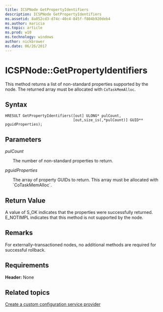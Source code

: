 ```yaml
---
title: ICSPNode GetPropertyIdentifiers
description: ICSPNode GetPropertyIdentifiers
ms.assetid: 8a052cd3-d74c-40c4-845f-f804b920deb4
ms.author: maricia
ms.topic: article
ms.prod: w10
ms.technology: windows
author: nickbrower
ms.date: 06/26/2017
---
```


# ICSPNode::GetPropertyIdentifiers

This method returns a list of non-standard properties supported by the node. The returned array must be allocated with `CoTaskMemAlloc`.

## Syntax

``` syntax
HRESULT GetPropertyIdentifiers([out] ULONG* pulCount,
                               [out,size_is(,*pulCount)] GUID** pguidProperties);
```

## Parameters

<a href="" id="pulcount"></a>*pulCount*  
<p style="margin-left: 25px">The number of non-standard properties to return.</p>

<a href="" id="pguidproperties"></a>*pguidProperties*  
<p style="margin-left: 25px">The array of property GUIDs to return. This array must be allocated with `CoTaskMemAlloc`.</p>

## Return Value

A value of S\_OK indicates that the properties were successfully returned. E\_NOTIMPL indicates that this method is not supported by the node.

## Remarks

For externally–transactioned nodes, no additional methods are required for successful rollback.

## Requirements

**Header:** None

## Related topics

[Create a custom configuration service provider](create-a-custom-configuration-service-provider.md)

 





